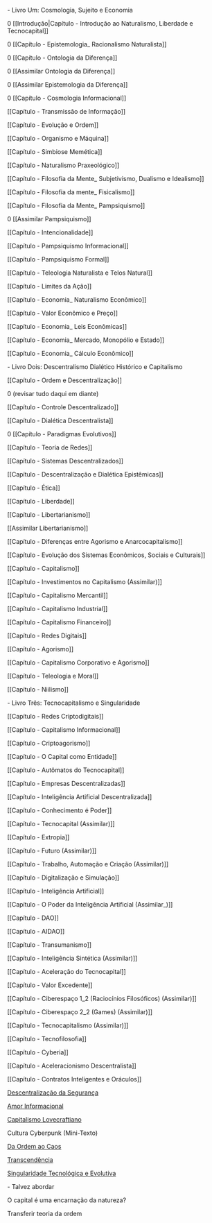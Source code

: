 \- Livro Um: Cosmologia, Sujeito e Economia

0 [[Introdução|Capítulo - Introdução ao Naturalismo, Liberdade e Tecnocapital]]

0 [[Capítulo - Epistemologia_ Racionalismo Naturalista]]

0 [[Capítulo - Ontologia da Diferença]]

0 [[Assimilar Ontologia da Diferença]]

0 [[Assimilar Epistemologia da Diferença]]

0 [[Capítulo - Cosmologia Informacional]]

[[Capítulo - Transmissão de Informação]]

[[Capítulo - Evolução e Ordem]]

[[Capítulo - Organismo e Máquina]]

[[Capítulo - Simbiose Memética]]

[[Capítulo - Naturalismo Praxeológico]]

[[Capítulo - Filosofia da Mente_ Subjetivismo, Dualismo e Idealismo]]

[[Capítulo - Filosofia da mente_ Fisicalismo]]

[[Capítulo - Filosofia da Mente_ Pampsiquismo]]

0 [[Assimilar Pampsiquismo]]

[[Capítulo - Intencionalidade]]

[[Capítulo - Pampsiquismo Informacional]]

[[Capítulo - Pampsiquismo Formal]]

[[Capítulo - Teleologia Naturalista e Telos Natural]]

[[Capítulo - Limites da Ação]]

[[Capítulo - Economia_ Naturalismo Econômico]]

[[Capítulo - Valor Econômico e Preço]]

[[Capítulo - Economia_ Leis Econômicas]]

[[Capítulo - Economia_ Mercado, Monopólio e Estado]]

[[Capítulo - Economia_ Cálculo Econômico]]

\- Livro Dois: Descentralismo Dialético Histórico e Capitalismo

[[Capítulo - Ordem e Descentralização]]

0 (revisar tudo daqui em diante)

[[Capítulo - Controle Descentralizado]]

[[Capítulo - Dialética Descentralista]]

0 [[Capítulo - Paradigmas Evolutivos]]

[[Capítulo - Teoria de Redes]]

[[Capítulo - Sistemas Descentralizados]]

[[Capítulo - Descentralização e Dialética Epistêmicas]]

[[Capítulo - Ética]]

[[Capítulo - Liberdade]]

[[Capítulo - Libertarianismo]]

[[Assimilar Libertarianismo]]

[[Capítulo - Diferenças entre Agorismo e Anarcocapitalismo]]

[[Capítulo - Evolução dos Sistemas Econômicos, Sociais e Culturais]]

[[Capítulo - Capitalismo]]

[[Capítulo - Investimentos no Capitalismo (Assimilar)]]

[[Capítulo - Capitalismo Mercantil]]

[[Capítulo - Capitalismo Industrial]]

[[Capítulo - Capitalismo Financeiro]]

[[Capítulo - Redes Digitais]]

[[Capítulo - Agorismo]]

[[Capítulo - Capitalismo Corporativo e Agorismo]]

[[Capítulo - Teleologia e Moral]]

[[Capítulo - Niilismo]]

\- Livro Três: Tecnocapitalismo e Singularidade

[[Capítulo - Redes Criptodigitais]]

[[Capítulo - Capitalismo Informacional]]

[[Capítulo - Criptoagorismo]]

[[Capítulo - O Capital como Entidade]]

[[Capítulo - Autômatos do Tecnocapital]]

[[Capítulo - Empresas Descentralizadas]]

[[Capítulo - Inteligência Artificial Descentralizada]]

[[Capítulo - Conhecimento é Poder]]

[[Capítulo - Tecnocapital (Assimilar)]]

[[Capítulo - Extropia]]

[[Capítulo - Futuro (Assimilar)]]

[[Capítulo - Trabalho, Automação e Criação (Assimilar)]]

[[Capítulo - Digitalização e Simulação]]

[[Capítulo - Inteligência Artificial]]

[[Capítulo - O Poder da Inteligência Artificial (Assimilar_)]]

[[Capítulo - DAO]]

[[Capítulo - AIDAO]]

[[Capítulo - Transumanismo]]

[[Capítulo - Inteligência Sintética (Assimilar)]]

[[Capítulo - Aceleração do Tecnocapital]]

[[Capítulo - Valor Excedente]]

[[Capítulo - Ciberespaço 1_2 (Raciocínios Filosóficos) (Assimilar)]]

[[Capítulo - Ciberespaço 2_2 (Games) (Assimilar)]]

[[Capítulo - Tecnocapitalismo (Assimilar)]]

[[Capítulo - Tecnofilosofia]]

[[Capítulo - Cyberia]]

[[Capítulo - Aceleracionismo Descentralista]]

[[Capítulo - Contratos Inteligentes e Oráculos]]

[Descentralização da Segurança](https://docs.google.com/document/d/1iHWPLIVwc6r5vB1akybZFEmNcCVmg1yNEO0oSTfvgsc/edit?usp=drivesdk)

[Amor Informacional](https://docs.google.com/document/d/1-3G0vT2GWwrS4BzYo_ppBlBHeM6FNhWGJrsIcLQPmZI/edit?tab=t.0)

[Capitalismo Lovecraftiano](https://docs.google.com/document/d/1Ydlbd2MKlfb-Eh4cA1paGETJPsiSyeV92KoDvjZEYWY/edit?usp=drivesdk)

Cultura Cyberpunk (Mini-Texto)

[Da Ordem ao Caos](https://docs.google.com/document/d/1_oUQ3RJHwhKzoCGc1_dCTKdXSNkksMibTQ6TMQAHQyA/edit?usp=drivesdk)

[Transcendência](https://docs.google.com/document/d/1GoJpQ0PFkDRESSRC-T-DH-hHibmTeGI83RdVP9-9iCw/edit?usp=drivesdk)

[Singularidade Tecnológica e Evolutiva](https://docs.google.com/document/d/1q_VvTAnKdZGkKPS9kn8JDO_0jb6lIZk_CWBbBbCpcek/edit?usp=drivesdk)

\- Talvez abordar

O capital é uma encarnação da natureza?

Transferir teoria da ordem